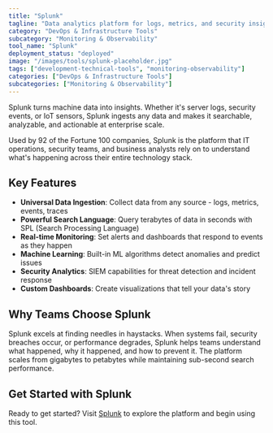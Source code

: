 ```yaml
---
title: "Splunk"
tagline: "Data analytics platform for logs, metrics, and security insights"
category: "DevOps & Infrastructure Tools"
subcategory: "Monitoring & Observability"
tool_name: "Splunk"
deployment_status: "deployed"
image: "/images/tools/splunk-placeholder.jpg"
tags: ["development-technical-tools", "monitoring-observability"]
categories: ["DevOps & Infrastructure Tools"]
subcategories: ["Monitoring & Observability"]
---
```

Splunk turns machine data into insights. Whether it's server logs, security events, or IoT sensors, Splunk ingests any data and makes it searchable, analyzable, and actionable at enterprise scale.

Used by 92 of the Fortune 100 companies, Splunk is the platform that IT operations, security teams, and business analysts rely on to understand what's happening across their entire technology stack.

## Key Features
- **Universal Data Ingestion**: Collect data from any source - logs, metrics, events, traces
- **Powerful Search Language**: Query terabytes of data in seconds with SPL (Search Processing Language)
- **Real-time Monitoring**: Set alerts and dashboards that respond to events as they happen
- **Machine Learning**: Built-in ML algorithms detect anomalies and predict issues
- **Security Analytics**: SIEM capabilities for threat detection and incident response
- **Custom Dashboards**: Create visualizations that tell your data's story

## Why Teams Choose Splunk
Splunk excels at finding needles in haystacks. When systems fail, security breaches occur, or performance degrades, Splunk helps teams understand what happened, why it happened, and how to prevent it. The platform scales from gigabytes to petabytes while maintaining sub-second search performance.

## Get Started with Splunk

Ready to get started? Visit [Splunk](https://www.splunk.com) to explore the platform and begin using this tool.